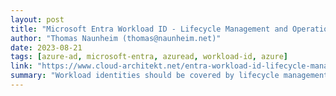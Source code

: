 ```yaml
---
layout: post
title: "Microsoft Entra Workload ID - Lifecycle Management and Operational Monitoring"
author: "Thomas Naunheim (thomas@naunheim.net)"
date: 2023-08-21
tags: [azure-ad, microsoft-entra, azuread, workload-id, azure]
link: "https://www.cloud-architekt.net/entra-workload-id-lifecycle-management-monitoring/"
summary: "Workload identities should be covered by lifecycle management and processes to avoid identity risks such as over-privileged permissions but also inactive (stale) accounts. Regular review of the pro..."
---
```

